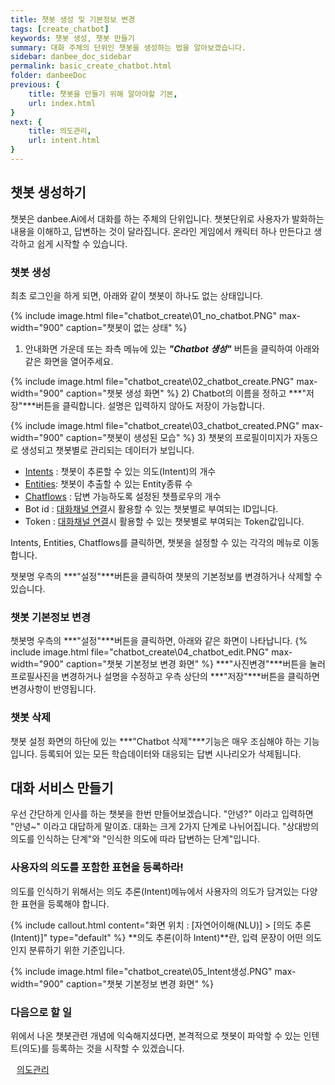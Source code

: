 ```yaml
---
title: 챗봇 생성 및 기본정보 변경
tags: [create_chatbot]
keywords: 챗봇 생성, 챗봇 만들기
summary: 대화 주체의 단위인 챗봇을 생성하는 법을 알아보겠습니다.
sidebar: danbee_doc_sidebar
permalink: basic_create_chatbot.html
folder: danbeeDoc
previous: {
    title: 챗봇을 만들기 위해 알아야할 기본, 
    url: index.html
}
next: {
    title: 의도관리,
    url: intent.html
}
---
```


## 챗봇 생성하기

챗봇은 danbee.Ai에서 대화를 하는 주체의 단위입니다. 챗봇단위로 사용자가 발화하는 내용을 이해하고, 답변하는 것이 달라집니다.
온라인 게임에서 캐릭터 하나 만든다고 생각하고 쉽게 시작할 수 있습니다.

### 챗봇 생성

최초 로그인을 하게 되면, 아래와 같이 챗봇이 하나도 없는 상태입니다.

{% include image.html file="chatbot_create\01_no_chatbot.PNG" max-width="900" caption="챗봇이 없는 상태" %}

1) 안내화면 가운데 또는 좌측 메뉴에 있는 ***"Chatbot 생성"*** 버튼을 클릭하여 아래와 같은 화면을 열어주세요.

{% include image.html file="chatbot_create\02_chatbot_create.PNG" max-width="900" caption="챗봇 생성 화면" %}
2) Chatbot의 이름을 정하고 ***"저장"***버튼을 클릭합니다. 설명은 입력하지 않아도 저장이 가능합니다.

{% include image.html file="chatbot_create\03_chatbot_created.PNG" max-width="900" caption="챗봇이 생성된 모습" %}
3) 챗봇의 프로필이미지가 자동으로 생성되고 챗봇별로 관리되는 데이터가 보입니다.
 - [Intents](intent.html) : 챗봇이 추론할 수 있는 의도(Intent)의 개수
 - [Entities](entity.html): 챗봇이 추출할 수 있는 Entity종류 수
 - [Chatflows](chatflow.html) : 답변 가능하도록 설정된 챗플로우의 개수
 - Bot id : [대화채널 연결](channel_connection_settings.html)시 활용할 수 있는 챗봇별로 부여되는 ID입니다.
 - Token : [대화채널 연결](channel_connection_settings.html)시 활용할 수 있는 챗봇별로 부여되는 Token값입니다. 

Intents, Entities, Chatflows를 클릭하면, 챗봇을 설정할 수 있는 각각의 메뉴로 이동합니다.

챗봇명 우측의 ***"설정"***버튼을 클릭하여 챗봇의 기본정보를 변경하거나 삭제할 수 있습니다.

### 챗봇 기본정보 변경
챗봇명 우측의 ***"설정"***버튼을 클릭하면, 아래와 같은 화면이 나타납니다.
{% include image.html file="chatbot_create\04_chatbot_edit.PNG" max-width="900" caption="챗봇 기본정보 변경 화면" %}
***"사진변경"***버튼을 눌러 프로필사진을 변경하거나 설명을 수정하고 우측 상단의 ***"저장"***버튼을 클릭하면 변경사항이 반영됩니다.


### 챗봇 삭제
챗봇 설정 화면의 하단에 있는 ***"Chatbot 삭제"***기능은 매우 조심해야 하는 기능입니다. 등록되어 있는 모든 학습데이터와 대응되는 답변 시나리오가 삭제됩니다.


## 대화 서비스 만들기
우선 간단하게 인사를 하는 챗봇을 한번 만들어보겠습니다.
"안녕?" 이라고 입력하면 "안녕~" 이라고 대답하게 말이죠. 대화는 크게 2가지 단계로 나뉘어집니다.
"상대방의 의도를 인식하는 단계"와 "인식한 의도에 따라 답변하는 단계"입니다.

### 사용자의 의도를 포함한 표현을 등록하라!
의도를 인식하기 위해서는 의도 추론(Intent)메뉴에서 사용자의 의도가 담겨있는 다양한 표현을 등록해야 합니다.

 {% include callout.html content="화면 위치 : [자연어이해(NLU)] > [의도 추론(Intent)]" type="default" %}
**의도 추론(이하 Intent)**란, 입력 문장이 어떤 의도인지 분류하기 위한 기준입니다.<br/>

{% include image.html file="chatbot_create\05_Intent생성.PNG" max-width="900" caption="챗봇 기본정보 변경 화면" %}


### 다음으로 할 일
위에서 나온 챗봇관련 개념에 익숙해지셨다면, 본격적으로 챗봇이 파악할 수 있는 인텐트(의도)를 등록하는 것을 시작할 수 있겠습니다.

<span style="color:#f69023;"><i class="fa fa-external-link-square" aria-hidden="true" style="margin: 0px 5px"></i>[의도관리](/intent.html)</span>



